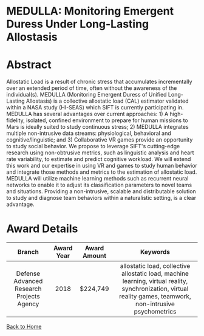 
MEDULLA: Monitoring Emergent Duress Under Long-Lasting Allostasis
=================================================================

# Abstract


Allostatic Load is a result of chronic stress that accumulates incrementally over an extended period of time, often without the awareness of the individual(s). MEDULLA (Monitoring Emergent Duress of Unified Long-Lasting Allostasis) is a collective allostatic load (CAL) estimator validated within a NASA study (HI-SEAS) which SIFT is currently participating in. MEDULLA has several advantages over current approaches: 1) A high-fidelity, isolated, confined environment to prepare for human missions to Mars is ideally suited to study continuous stress; 2) MEDULLA integrates multiple non-intrusive data streams: physiological, behavioral and cognitive/linguistic; and 3) Collaborative VR games provide an opportunity to study social behavior. We propose to leverage SIFT's cutting-edge research using non-obtrusive metrics, such as linguistic analysis and heart rate variability, to estimate and predict cognitive workload. We will extend this work and our expertise in using VR and games to study human behavior and integrate those methods and metrics to the estimation of allostatic load. MEDULLA will utilize machine learning methods such as recurrent neural networks to enable it to adjust its classification parameters to novel teams and situations. Providing a non-intrusive, scalable and distributable solution to study and diagnose team behaviors within a naturalistic setting, is a clear advantage.  

# Award Details

|Branch|Award Year|Award Amount|Keywords|
| :---: | :---: | :---: | :---: |
|Defense Advanced Research Projects Agency|2018|$224,749|allostatic load, collective allostatic load, machine learning, virtual reality, synchronization, virtual reality games, teamwork, non-intrusive psychometrics|
  
  


[Back to Home](https://github.com/chrischow/dod_sbir_awards#1198)
